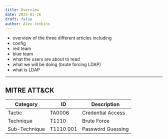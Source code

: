 ```yaml
---
title: Overview
date: 2025-01-26
draft: false
author: Alex Jenkins
---
```

- overview of the three different articles including
- config
- red team
- blue team
- what the users are about to read
- what we will be doing (brute forcing LDAP)
- what is LDAP
---

## MITRE ATT&CK

| Category      | ID        | Description       |
| ------------- | --------- | ----------------- |
| Tactic        | TA0006    | Credential Access |
| Technique     | T1110     | Brute Force       |
| Sub-Technique | T1110.001 | Password Guessing |